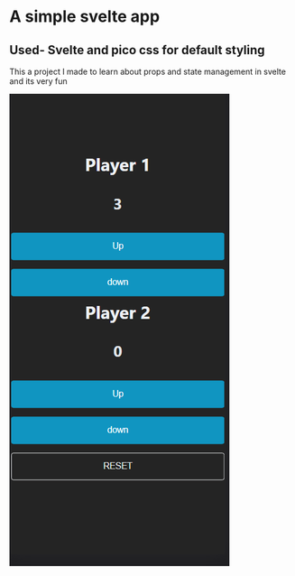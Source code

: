 # A simple svelte app

## Used- Svelte and pico css for default styling

This a project I made to learn about props and state management in svelte 
and its very fun

![image](preview.PNG)